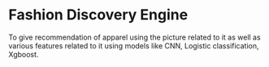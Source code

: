 # Fashion Discovery Engine
To give recommendation of apparel using the picture related to it as well as various features related to it using models like CNN, Logistic classification, Xgboost.
